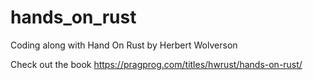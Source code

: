 # hands_on_rust
Coding along with Hand On Rust by Herbert Wolverson

Check out the book
https://pragprog.com/titles/hwrust/hands-on-rust/
